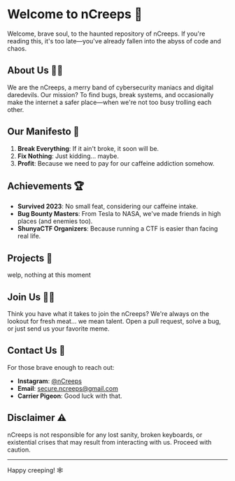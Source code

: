 # Welcome to nCreeps 👾

Welcome, brave soul, to the haunted repository of nCreeps. If you're reading this, it's too late—you've already fallen into the abyss of code and chaos. 

## About Us 🕵️‍♂️

We are the nCreeps, a merry band of cybersecurity maniacs and digital daredevils. Our mission? To find bugs, break systems, and occasionally make the internet a safer place—when we're not too busy trolling each other. 

## Our Manifesto 📜

1. **Break Everything**: If it ain't broke, it soon will be.
2. **Fix Nothing**: Just kidding... maybe.
3. **Profit**: Because we need to pay for our caffeine addiction somehow.

## Achievements 🏆

- **Survived 2023**: No small feat, considering our caffeine intake.
- **Bug Bounty Masters**: From Tesla to NASA, we've made friends in high places (and enemies too).
- **ShunyaCTF Organizers**: Because running a CTF is easier than facing real life.

## Projects 🚀

welp, nothing at this moment

## Join Us 🧟‍♂️

Think you have what it takes to join the nCreeps? We're always on the lookout for fresh meat... we mean talent. Open a pull request, solve a bug, or just send us your favorite meme. 

## Contact Us 📧

For those brave enough to reach out:
- **Instagram**: [@nCreeps](https://www.instagram.com/ncreeps/)
- **Email**: secure.ncreeps@gmail.com
- **Carrier Pigeon**: Good luck with that.

## Disclaimer ⚠️

nCreeps is not responsible for any lost sanity, broken keyboards, or existential crises that may result from interacting with us. Proceed with caution.

---

Happy creeping! 🕸️
